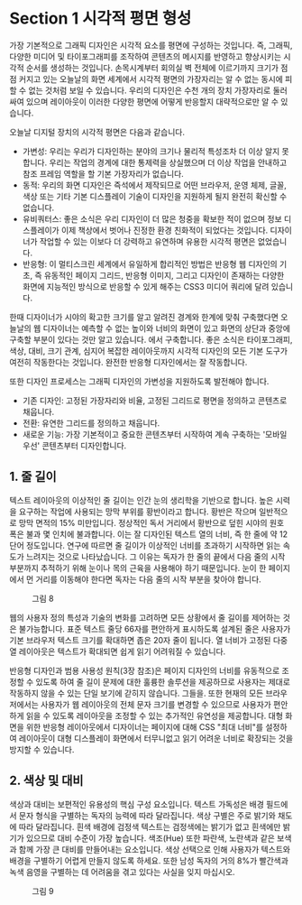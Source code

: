 # Section 1 시각적 평면 형성

가장 기본적으로 그래픽 디자인은 시각적 요소를 평면에 구성하는 것입니다. 즉, 그래픽, 다양한 미디어 및 타이포그래피를 조작하여 콘텐츠의 메시지를 반영하고 향상시키는 시각적 순서를 생성하는 것입니다. 손목시계부터 회의실 벽 전체에 이르기까지 크기가 점점 커지고 있는 오늘날의 화면 세계에서 시각적 평면의 가장자리는 알 수 없는 동시에 피할 수 없는 것처럼 보일 수 있습니다. 우리의 디자인은 수천 개의 장치 가장자리로 둘러싸여 있으며 레이아웃이 이러한 다양한 평면에 어떻게 반응할지 대략적으로만 알 수 있습니다.

오늘날 디지털 장치의 시각적 평면은 다음과 같습니다.

- 가변성: 우리는 우리가 디자인하는 분야의 크기나 물리적 특성조차 더 이상 알지 못합니다. 우리는 작업의 경계에 대한 통제력을 상실했으며 더 이상 작업을 안내하고 참조 프레임 역할을 할 기본 가장자리가 없습니다.
- 동적: 우리의 화면 디자인은 즉석에서 제작되므로 어떤 브라우저, 운영 체제, 글꼴, 색상 또는 기타 기본 디스플레이 기술이 디자인을 지원하게 될지 완전히 확신할 수 없습니다.
- 유비쿼터스: 좋은 소식은 우리 디자인이 더 많은 청중을 확보한 적이 없으며 정보 디스플레이가 이제 책상에서 벗어나 진정한 환경 친화적이 되었다는 것입니다. 디자이너가 작업할 수 있는 이보다 더 강력하고 유연하며 유용한 시각적 평면은 없었습니다.
- 반응형: 이 멀티스크린 세계에서 유일하게 합리적인 방법은 반응형 웹 디자인의 기초, 즉 유동적인 페이지 그리드, 반응형 이미지, 그리고 디자인이 존재하는 다양한 화면에 지능적인 방식으로 반응할 수 있게 해주는 CSS3 미디어 쿼리에 달려 있습니다.

한때 디자이너가 시야의 확고한 크기를 알고 알려진 경계와 한계에 맞춰 구축했다면 오늘날의 웹 디자이너는 예측할 수 없는 높이와 너비의 화면이 있고 화면의 상단과 중앙에 구축할 부분이 있다는 것만 알고 있습니다. 에서 구축합니다. 좋은 소식은 타이포그래피, 색상, 대비, 크기 관계, 심지어 복잡한 레이아웃까지 시각적 디자인의 모든 기본 도구가 여전히 작동한다는 것입니다. 완전한 반응형 디자인에서는 잘 작동합니다.

또한 디자인 프로세스는 그래픽 디자인의 가변성을 지원하도록 발전해야 합니다.

- 기존 디자인: 고정된 가장자리와 비율, 고정된 그리드로 평면을 정의하고 콘텐츠로 채웁니다.
- 전환: 유연한 그리드를 정의하고 채웁니다.
- 새로운 기능: 가장 기본적이고 중요한 콘텐츠부터 시작하여 계속 구축하는 '모바일 우선' 콘텐츠부터 디자인합니다.

## 1. 줄 길이

텍스트 레이아웃의 이상적인 줄 길이는 인간 눈의 생리학을 기반으로 합니다. 높은 시력을 요구하는 작업에 사용되는 망막 부위를 황반이라고 합니다. 황반은 작으며 일반적으로 망막 면적의 15% 미만입니다. 정상적인 독서 거리에서 황반으로 덮힌 시야의 원호 폭은 불과 몇 인치에 불과합니다. 이는 잘 디자인된 텍스트 열의 너비, 즉 한 줄에 약 12단어 정도입니다. 연구에 따르면 줄 길이가 이상적인 너비를 초과하기 시작하면 읽는 속도가 느려지는 것으로 나타났습니다. 그 이유는 독자가 한 줄의 끝에서 다음 줄의 시작 부분까지 추적하기 위해 눈이나 목의 근육을 사용해야 하기 때문입니다. 눈이 한 페이지에서 먼 거리를 이동해야 한다면 독자는 다음 줄의 시작 부분을 찾아야 합니다.

<figure>
  <img id="figure8" alt="" src="/images/part/8/8.png">
  <figcaption>
    그림 8
  </figcaption>
</figure>

웹의 사용자 정의 특성과 기술의 변화를 고려하면 모든 상황에서 줄 길이를 제어하는 ​​것은 불가능합니다. 표준 텍스트 줄당 66자를 편안하게 표시하도록 설계된 줄은 사용자가 기본 브라우저 텍스트 크기를 확대하면 좁은 20자 줄이 됩니다. 열 너비가 고정된 다중 열 레이아웃은 텍스트가 확대되면 쉽게 읽기 어려워질 수 있습니다.

반응형 디자인과 범용 사용성 원칙(3장 참조)은 페이지 디자인의 너비를 유동적으로 조정할 수 있도록 하여 줄 길이 문제에 대한 훌륭한 솔루션을 제공하므로 사용자는 제대로 작동하지 않을 수 있는 단일 보기에 갇히지 않습니다. 그들을. 또한 현재의 모든 브라우저에서는 사용자가 웹 레이아웃의 전체 문자 크기를 변경할 수 있으므로 사용자가 편안하게 읽을 수 있도록 레이아웃을 조정할 수 있는 추가적인 유연성을 제공합니다. 대형 화면을 위한 반응형 레이아웃에서 디자이너는 페이지에 대해 CSS "최대 너비"를 설정하여 레이아웃이 대형 디스플레이 화면에서 터무니없고 읽기 어려운 너비로 확장되는 것을 방지할 수 있습니다.

## 2. 색상 및 대비

색상과 대비는 보편적인 유용성의 핵심 구성 요소입니다. 텍스트 가독성은 배경 필드에서 문자 형식을 구별하는 독자의 능력에 따라 달라집니다. 색상 구별은 주로 밝기와 채도에 따라 달라집니다. 흰색 배경에 검정색 텍스트는 검정색에는 밝기가 없고 흰색에만 밝기가 있으므로 대비 수준이 가장 높습니다. 색조(Hue) 또한 파란색, 노란색과 같은 보색과 함께 가장 큰 대비를 만들어내는 요소입니다. 색상 선택으로 인해 사용자가 텍스트와 배경을 구별하기 어렵게 만들지 않도록 하세요. 또한 남성 독자의 거의 8%가 빨간색과 녹색 음영을 구별하는 데 어려움을 겪고 있다는 사실을 잊지 마십시오.

<figure>
  <img id="figure9" alt="" src="/images/part/8/9.png">
  <figcaption>
    그림 9
  </figcaption>
</figure>
